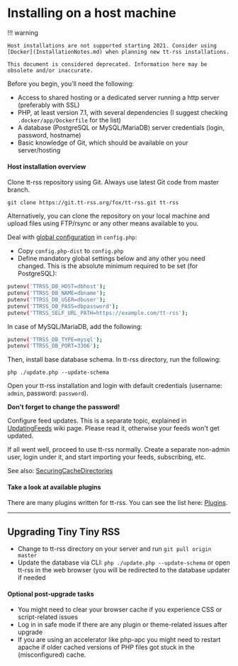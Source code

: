 # Installing on a host machine

!!! warning

    Host installations are not supported starting 2021. Consider using [Docker](InstallationNotes.md) when planning new tt-rss installations.

    This document is considered deprecated. Information here may be obsolete and/or inaccurate.

Before you begin, you’ll need the following:

 - Access to shared hosting or a dedicated server running a http server (preferably with SSL)
 - PHP, at least version 7.1, with several dependencies (I suggest checking `.docker/app/Dockerfile` for the list)
 - A database (PostgreSQL or MySQL/MariaDB) server credentials (login, password, hostname)
 - Basic knowledge of Git, which should be available on your server/hosting

#### Host installation overview

Clone tt-rss repository using Git. Always use latest Git code from master branch.

```
git clone https://git.tt-rss.org/fox/tt-rss.git tt-rss
```

Alternatively, you can clone the repository on your local machine and upload files using FTP/rsync or any other means available to
you.

Deal with [global configuration](GlobalConfig.md) in `config.php`:

- Copy `config.php-dist` to `config.php`
- Define mandatory global settings below and any other you need changed. This is the absolute minimum required to be set (for PostgreSQL):

```sh
putenv('TTRSS_DB_HOST=dbhost');
putenv('TTRSS_DB_NAME=dbname');
putenv('TTRSS_DB_USER=dbuser');
putenv('TTRSS_DB_PASS=dbpassword');
putenv('TTRSS_SELF_URL_PATH=https://example.com/tt-rss');
```

In case of MySQL/MariaDB, add the following:

```sh
putenv('TTRSS_DB_TYPE=mysql');
putenv('TTRSS_DB_PORT=3306');
```

Then, install base database schema. In tt-rss directory, run the following:

```
php ./update.php --update-schema
```

Open your tt-rss installation and login with default credentials (username: <code>admin</code>, password: <code>password</code>).

**Don't forget to change the password!**

Configure feed updates. This is a separate topic, explained in [UpdatingFeeds](UpdatingFeeds.md) wiki page. Please read it, otherwise your feeds won't get updated.

If all went well, proceed to use tt-rss normally. Create a separate non-admin user, login under it, and start importing your feeds,
subscribing, etc.

See also: [SecuringCacheDirectories](SecuringCacheDirectories.md)

#### Take a look at available plugins

There are many plugins written for tt-rss. You can see the list here: [Plugins](../Plugins.md).

-----

## Upgrading Tiny Tiny RSS

- Change to tt-rss directory on your server and run ``git pull origin master``
- Update the database via CLI: `php ./update.php --update-schema` or open tt-rss in the web browser (you will be redirected to the database updater if needed

#### Optional post-upgrade tasks

- You might need to clear your browser cache if you experience CSS or script-related issues
- Log in in safe mode if there are any plugin or theme-related issues after upgrade
- If you are using an accelerator like php-apc you might need to restart apache if older cached versions of PHP files got stuck in the (misconfigured) cache.
